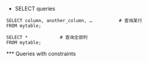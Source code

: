 * SELECT queries
```
SELECT column, another_column, …          # 查询某行
FROM mytable;

SELECT *            # 查询全部列
FROM mytable;
```

*** Queries with constraints
